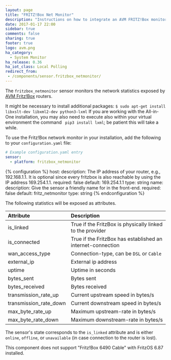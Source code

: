 ```yaml
---
layout: page
title: "FRITZ!Box Net Monitor"
description: "Instructions on how to integrate an AVM FRITZ!Box monitor into Home Assistant."
date: 2017-01-17 22:00
sidebar: true
comments: false
sharing: true
footer: true
logo: avm.png
ha_category:
  - System Monitor
ha_release: 0.36
ha_iot_class: Local Polling
redirect_from:
 - /components/sensor.fritzbox_netmonitor/
---
```


The `fritzbox_netmonitor` sensor monitors the network statistics exposed by [AVM Fritz!Box](http://avm.de/produkte/fritzbox/) routers.

<p class='note warning'>
It might be necessary to install additional packages: <code>$ sudo apt-get install libxslt-dev libxml2-dev python3-lxml</code>
If you are working with the All-in-One installation, you may also need to execute also within your virtual environment the command <code> pip3 install lxml</code>; be patient this will take a while.
</p>

To use the Fritz!Box network monitor in your installation, add the following to your `configuration.yaml` file:

```yaml
# Example configuration.yaml entry
sensor:
  - platform: fritzbox_netmonitor
```

{% configuration %}
host:
  description: The IP address of your router, e.g., 192.168.1.1. It is optional since every fritzbox is also reachable by using the IP address 169.254.1.1.
  required: false
  default: 169.254.1.1
  type: string
name:
  description: Give the sensor a friendly name for in the front-end.
  required: false
  default: fritz_netmonitor
  type: string
{% endconfiguration %}

The following statistics will be exposed as attributes.

|Attribute              |Description                                                  |
|:----------------------|:------------------------------------------------------------|
|is_linked              |True if the FritzBox is physically linked to the provider    |
|is_connected           |True if the FritzBox has established an internet-connection  |
|wan_access_type        |Connection-type, can be `DSL` or `Cable`                     |
|external_ip            |External ip address                                          |
|uptime                 |Uptime in seconds                                            |
|bytes_sent             |Bytes sent                                                   |
|bytes_received         |Bytes received                                               |
|transmission_rate_up   |Current upstream speed in bytes/s                            |
|transmission_rate_down |Current downstream speed in bytes/s                          |
|max_byte_rate_up       |Maximum upstream-rate in bytes/s                             |
|max_byte_rate_down     |Maximum downstream-rate in bytes/s                           |

The sensor's state corresponds to the `is_linked` attribute and is either `online`, `offline`, or `unavailable` (in case connection to the router is lost).

<p class='note info'>
This component does not support "Fritz!Box 6490 Cable" with FritzOS 6.87 installed.
</p>
